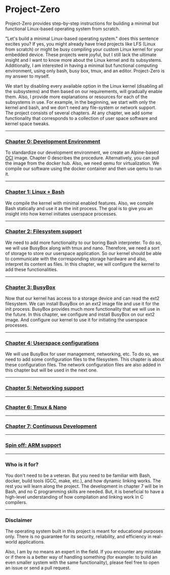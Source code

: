 ﻿# Project-Zero

<!---
<p align="center">
    <img src="logo_outlined.svg" width="400" alt="Project Zero logo">
</p>
-->

Project-Zero provides step-by-step instructions for building a minimal but functional Linux-based operating system from scratch.

"Let's build a minimal Linux-based operating system." does this sentence excites you? If yes, you might already have tried projects like LFS (Linux from scratch) or might be busy compiling your custom Linux kernel for your embedded device. These projects were joyful, but I still lack the ultimate insight and I want to know more about the Linux kernel and its subsystems. Additionally, I am interested in having a minimal but functional computing environment, using only bash, busy box, tmux, and an editor. Project-Zero is my answer to myself.

We start by disabling every available option in the Linux kernel (disabling all the subsystems) and then based on our requirements, will gradually enable them. Also, I provide more explanations or resources for each of the subsystems in use. For example, in the beginning, we start with only the kernel and bash, and we don't need any file-system or network support. The project consists of several chapters. At any chapter, we add some functionality that corresponds to a collection of user space software and kernel space tweaks.

-------
<h3><a href="Chapter-0/Chapter-0.md">Chapter 0: Development Environment</a></h3>


To standardize our development environment, we create an Alpine-based [OCI](https://github.com/opencontainers/image-spec/blob/main/spec.md) image. Chapter 0 describes the procedure. Alternatively, you can pull the image from the docker hub. Also, we need qemu for virtualization. We compile our software using the docker container and then use qemu to run it.

-------
<h3><a href="Chapter-1/Chapter-1.md">Chapter 1: Linux + Bash</a></h3>


We compile the kernel with minimal enabled features. Also, we compile Bash statically and use it as the init process. The goal is to give you an insight into how kernel initiates userspace processes.

-------
<h3><a href="Chapter-2.md">Chapter 2: Filesystem support</a></h3>

We need to add more functionality to our boring Bash interpreter. To do so, we will use BusyBox along with tmux and nano. Therefore, we need a sort of storage to store our userspace application. So our kernel should be able to communicate with the corresponding storage hardware and also, interpret its content as files. In this chapter, we will configure the kernel to add these functionalities.

-------
<h3><a href="Chapter-3.md">Chapter 3: BusyBox</a></h3>

Now that our kernel has access to a storage device and can read the ext2 filesystem. We can install BusyBox on an ext2 image file and use it for the init process. BusyBox provides much more functionality that we will use in the future. In this chapter, we configure and install BusyBox on our ext2 image. And configure our kernel to use it for initiating the userspace processes.

-------
<h3><a href="Chapter-4.md">Chapter 4: Userspace configurations</a></h3>

We will use BusyBox for user management, networking, etc. To do so, we need to add some configuration files to the filesystem. This chapter is about these configuration files. The network configuration files are also added in this chapter but will be used in the next one.

-------
<h3><a href="Chapter-5.md">Chapter 5: Networking support</a></h3>

-------
<h3><a href="Chapter-6.md">Chapter 6: Tmux & Nano</a></h3>

-------
<h3><a href="Chapter-7.md">Chapter 7: Continuous Development</a></h3>

-------
<h3><a href="Spin-off.md">Spin off: ARM support</a></h3>


-------
<h3>Who is it for?</h2>

You don't need to be a veteran. But you need to be familiar with Bash, docker, build tools (GCC, make, etc.), and how dynamic linking works. The rest you will learn along the project. The development in chapter 7 will be in Bash, and no C programming skills are needed. But, it is beneficial to have a high-level understanding of how compilation and linking work in C compilers.


-------
<h3>Disclaimer</h2>

The operating system built in this project is meant for educational purposes only. There is no guarantee for its security, reliability, and efficiency in real-world applications.

Also, I am by no means an expert in the field. If you encounter any mistake or if there is a better way of handling something (for example: to build an even smaller system with the same functionality), please feel free to open an issue or send a pull request.